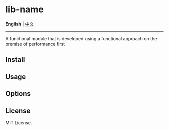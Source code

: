 # lib-name

**English** | [中文](./docs/README.zh-CN.md)

---

A functional module that is developed using a functional approach on the premise of performance first

## Install

## Usage

## Options

## License

MIT License.
